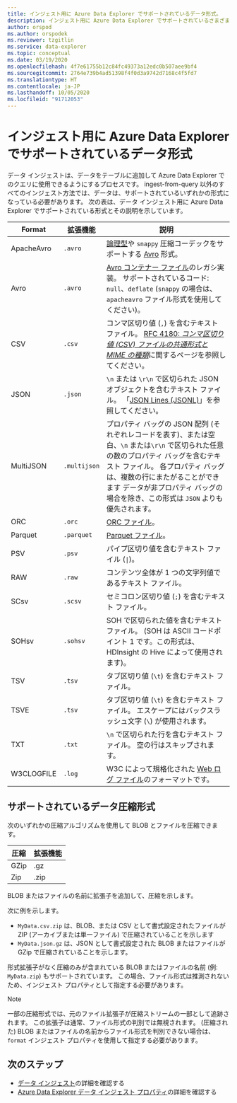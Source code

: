 ```yaml
---
title: インジェスト用に Azure Data Explorer でサポートされているデータ形式。
description: インジェスト用に Azure Data Explorer でサポートされているさまざまなデータおよび圧縮の形式について説明します。
author: orspod
ms.author: orspodek
ms.reviewer: tzgitlin
ms.service: data-explorer
ms.topic: conceptual
ms.date: 03/19/2020
ms.openlocfilehash: 4f7e61755b12c84fc49373a12edc0b507aee9bf4
ms.sourcegitcommit: 2764e739b4ad51398f4f0d3a9742d7168c4f5fd7
ms.translationtype: HT
ms.contentlocale: ja-JP
ms.lasthandoff: 10/05/2020
ms.locfileid: "91712053"
---
```

# <a name="data-formats-supported-by-azure-data-explorer-for-ingestion"></a>インジェスト用に Azure Data Explorer でサポートされているデータ形式

データ インジェストは、データをテーブルに追加して Azure Data Explorer でのクエリに使用できるようにするプロセスです。 ingest-from-query 以外のすべてのインジェスト方法では、データは、サポートされているいずれかの形式になっている必要があります。 次の表は、データ インジェスト用に Azure Data Explorer でサポートされている形式とその説明を示しています。

|Format   |拡張機能   |説明|
|---------|------------|-----------|
|ApacheAvro|`.avro`    |[論理型](https://avro.apache.org/docs/current/spec.html#Logical+Types)や `snappy` 圧縮コーデックをサポートする [Avro](https://avro.apache.org/docs/current/) 形式。|
|Avro     |`.avro`     |[Avro コンテナー ファイル](https://avro.apache.org/docs/current/)のレガシ実装。 サポートされているコード: `null`、`deflate` (`snappy` の場合は、`apacheavro` ファイル形式を使用してください)。|
|CSV      |`.csv`      |コンマ区切り値 (`,`) を含むテキスト ファイル。 [RFC 4180: _コンマ区切り値 (CSV) ファイルの共通形式と MIME の種類_](https://www.ietf.org/rfc/rfc4180.txt)に関するページを参照してください。|
|JSON     |`.json`     |`\n` または `\r\n` で区切られた JSON オブジェクトを含むテキスト ファイル。 「[JSON Lines (JSONL)](http://jsonlines.org/)」を参照してください。|
|MultiJSON|`.multijson`|プロパティ バッグの JSON 配列 (それぞれレコードを表す)、または空白、`\n` または`\r\n` で区切られた任意の数のプロパティ バッグを含むテキスト ファイル。 各プロパティ バッグは、複数の行にまたがることができます データが非プロパティ バッグの場合を除き、この形式は `JSON` よりも優先されます。|
|ORC      |`.orc`      |[ORC ファイル](https://en.wikipedia.org/wiki/Apache_ORC)。|
|Parquet  |`.parquet`  |[Parquet ファイル](https://en.wikipedia.org/wiki/Apache_Parquet)。|
|PSV      |`.psv`      |パイプ区切り値を含むテキスト ファイル (<code>&#124;</code>)。|
|RAW      |`.raw`      |コンテンツ全体が 1 つの文字列値であるテキスト ファイル。|
|SCsv     |`.scsv`     |セミコロン区切り値 (`;`) を含むテキスト ファイル。|
|SOHsv    |`.sohsv`    |SOH で区切られた値を含むテキスト ファイル。 (SOH は ASCII コードポイント 1 です。この形式は、HDInsight の Hive によって使用されます)。|
|TSV      |`.tsv`      |タブ区切り値 (`\t`) を含むテキスト ファイル。|
|TSVE     |`.tsv`      |タブ区切り値 (`\t`) を含むテキスト ファイル。 エスケープにはバックスラッシュ文字 (`\`) が使用されます。|
|TXT      |`.txt`      |`\n` で区切られた行を含むテキスト ファイル。 空の行はスキップされます。|
|W3CLOGFILE |`.log`    |W3C によって規格化された [Web ログ ファイル](https://www.w3.org/TR/WD-logfile.html)のフォーマットです。|

## <a name="supported-data-compression-formats"></a>サポートされているデータ圧縮形式

次のいずれかの圧縮アルゴリズムを使用して BLOB とファイルを圧縮できます。

|圧縮|拡張機能|
|-----------|---------|
|GZip       |.gz      |
|Zip        |.zip     |

BLOB またはファイルの名前に拡張子を追加して、圧縮を示します。

次に例を示します。
* `MyData.csv.zip` は、BLOB、または CSV として書式設定されたファイルが ZIP (アーカイブまたは単一ファイル) で圧縮されていることを示します
* `MyData.json.gz` は、JSON として書式設定された BLOB またはファイルが GZip で圧縮されていることを示します。

形式拡張子がなく圧縮のみが含まれている BLOB またはファイルの名前 (例: `MyData.zip`) もサポートされています。 この場合、ファイル形式は推測されないため、インジェスト プロパティとして指定する必要があります。

> [!NOTE]
> 一部の圧縮形式では、元のファイル拡張子が圧縮ストリームの一部として追跡されます。 この拡張子は通常、ファイル形式の判別では無視されます。 (圧縮された) BLOB またはファイルの名前からファイル形式を判別できない場合は、`format` インジェスト プロパティを使用して指定する必要があります。

## <a name="next-steps"></a>次のステップ

* [データ インジェスト](ingest-data-overview.md)の詳細を確認する
* [Azure Data Explorer データ インジェスト プロパティ](ingestion-properties.md)の詳細を確認する
